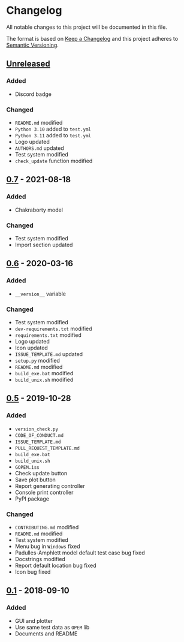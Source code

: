 # Changelog
All notable changes to this project will be documented in this file.

The format is based on [Keep a Changelog](http://keepachangelog.com/en/1.0.0/)
and this project adheres to [Semantic Versioning](http://semver.org/spec/v2.0.0.html).

## [Unreleased]
### Added
- Discord badge
### Changed
- `README.md` modified
- `Python 3.10` added to `test.yml`
- `Python 3.11` added to `test.yml`
- Logo updated
- `AUTHORS.md` updated
- Test system modified
- `check_update` function modified
## [0.7] - 2021-08-18
### Added
- Chakraborty model
### Changed
- Test system modified
- Import section updated
## [0.6] - 2020-03-16
### Added
- `__version__` variable
### Changed
- Test system modified
- `dev-requirements.txt` modified
- `requirements.txt` modified
- Logo updated
- Icon updated
- `ISSUE_TEMPLATE.md` updated
- `setup.py` modified
- `README.md` modified
- `build_exe.bat` modified
- `build_unix.sh` modified
## [0.5] - 2019-10-28
### Added
- `version_check.py`
- `CODE_OF_CONDUCT.md`
- `ISSUE_TEMPLATE.md`
- `PULL_REQUEST_TEMPLATE.md`
- `build_exe.bat`
- `build_unix.sh`
- `GOPEM.iss`
- Check update button
- Save plot button
- Report generating controller
- Console print controller
- PyPI package
### Changed
- `CONTRIBUTING.md` modified
- `README.md` modified
- Test system modified
- Menu bug in `Windows` fixed
- Padulles-Amphlett model default test case bug fixed
- Docstrings modified
- Report default location bug fixed
- Icon bug fixed
## [0.1] - 2018-09-10
### Added
- GUI and plotter
- Use same test data as `OPEM` lib
- Documents and README


[Unreleased]: https://github.com/ECSIM/gopem/compare/v0.7...develop
[0.7]: https://github.com/ECSIM/gopem/compare/v0.6...v0.7
[0.6]: https://github.com/ECSIM/gopem/compare/v0.5...v0.6
[0.5]: https://github.com/ECSIM/gopem/compare/v0.1...v0.5
[0.1]: https://github.com/ECSIM/gopem/compare/0f35fc9...v0.1
